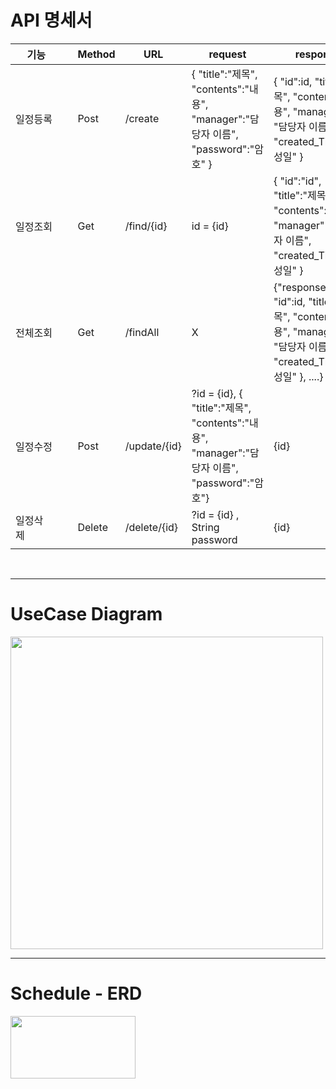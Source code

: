 # API 명세서
|기능&nbsp;&nbsp;&nbsp;&nbsp;|Method|URL|request|response|
|---|---|---|---|---|
|일정등록|Post|/create|{ "title":"제목", "contents":"내용", "manager":"담당자 이름", "password":"암호" }|{ "id":id, "title":"제목", "contents":"내용", "manager" : "담당자 이름", "created_Time":"작성일" }|
|일정조회|Get|/find/{id}|id = {id}|{ "id":"id", "title":"제목", "contents":"내용", "manager" : "담당자 이름", "created_Time":"작성일" }|
|전체조회|Get|/findAll|X|{"responseList" : { "id":id, "title":"제목", "contents":"내용", "manager" : "담당자 이름", "created_Time":"작성일" }, ....}|
|일정수정|Post|/update/{id}|?id = {id}, { "title":"제목", "contents":"내용", "manager":"담당자 이름", "password":"암호"}|{id}|
|일정삭제&nbsp;&nbsp;&nbsp;&nbsp;&nbsp;&nbsp;&nbsp;&nbsp;&nbsp;&nbsp;&nbsp;&nbsp;&nbsp;&nbsp;&nbsp;&nbsp;|Delete|/delete/{id}|?id = {id} , String password|{id}|
</br>

---
# UseCase Diagram
<img src= "https://github.com/Cthj1234/schedule-First/assets/114575847/bc233c63-a83a-48af-b89c-4e925f0f2cff.jpg" width="500" height="500"/>


---
# Schedule - ERD

<img src= "https://github.com/Cthj1234/schedule-First/assets/114575847/51a92582-18bc-434d-9357-f077d51e5f4c.jpg" width="200" height="100"/>
